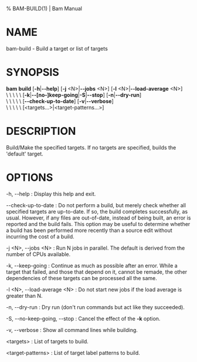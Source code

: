 % BAM-BUILD(1) | Bam Manual

# NAME

bam-build - Build a target or list of targets

# SYNOPSIS

**bam** **build** [**-h**|**--help**] [**-j** \<N\>|**--jobs** \<N\>] [**-l** \<N\>|**--load-average** \<N\>]\
\  \  \  \  \  [**-k**|**--[no-]keep-going**|**-S**|**--stop**] [**-n**|**--dry-run**]\
\  \  \  \  \  [**--check-up-to-date**] [**-v**|**--verbose**]\
\  \  \  \  \  [\<targets...\>|\<target-patterns...\>]

# DESCRIPTION
  Build/Make the specified targets. If no targets are specified, builds the
  'default' target.

# OPTIONS
-h, --help
:   Display this help and exit.

--check-up-to-date
:   Do not perform a build, but merely check whether all specified targets are
    up-to-date. If so, the build completes successfully, as usual. However, if
    any files are out-of-date, instead of being built, an error is reported and
    the build fails. This option may be useful to determine whether a build has
    been performed more recently than a source edit without incurring the cost
    of a build.

-j \<N\>, --jobs \<N\>
:   Run N jobs in parallel. The default is derived from the number of CPUs
    available.

-k, --keep-going
:   Continue as much as possible after an error. While a target that failed,
    and those that depend on it, cannot be remade, the other dependencies of
    these targets can be processed all the same.

-l \<N\>, --load-average \<N\>
:   Do not start new jobs if the load average is greater than N.

-n, --dry-run
:   Dry run (don't run commands but act like they succeeded).

-S, --no-keep-going, --stop
:   Cancel the effect of the **-k** option.

-v, --verbose
:   Show all command lines while building.

\<targets\>
:   List of targets to build.

\<target-patterns\>
:   List of target label patterns to build.
